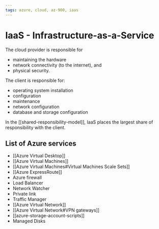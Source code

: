 ```yaml
---
tags: azure, cloud, az-900, iaas
---
```


# IaaS - Infrastructure-as-a-Service

The cloud provider is responsible for

- maintaining the hardware
- network connectivity (to the internet), and
- physical security.

The client is responsible for:

- operating system installation
- configuration
- maintenance
- network configuration
- database and storage configuration

In the [[shared-responsibility-model]], IaaS places the largest share of responsibility with the client.

## List of Azure services

- [[Azure Virtual Desktop]]
- [[Azure Virtual Machines]]
- [[Azure Virtual Machines#Virtual Machines Scale Sets]]
- [[Azure ExpressRoute]]
- Azure firewall
- Load Balancer
- Network Watcher
- Private link
- Traffic Manager
- [[Azure Virtual Network]]
- [[Azure Virtual Network#VPN gateways]]
- [[azure-storage-account-scripts]]
- Managed Disks
